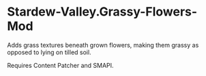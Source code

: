 # Stardew-Valley.Grassy-Flowers-Mod
Adds grass textures beneath grown flowers, making them grassy as opposed to lying on tilled soil.

Requires Content Patcher and SMAPI.
